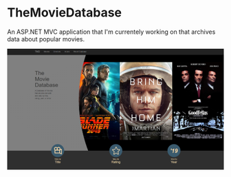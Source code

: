 # TheMovieDatabase

An ASP.NET MVC application that I'm currentely working on that archives data about popular movies.

![](Images/ScreenShot1.png)
